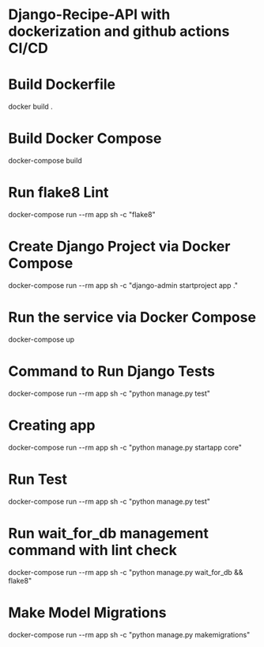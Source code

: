 # Django-Recipe-API with dockerization and github actions CI/CD

# Build Dockerfile
docker build .

# Build Docker Compose
docker-compose build

# Run flake8 Lint
docker-compose run --rm app sh -c "flake8"

# Create Django Project via Docker Compose
docker-compose run --rm app sh -c "django-admin startproject app ."

# Run the service via Docker Compose
docker-compose up

# Command to Run Django Tests
docker-compose run --rm app sh -c "python manage.py test"

# Creating app
docker-compose run --rm app sh -c "python manage.py startapp core"

# Run Test
docker-compose run --rm app sh -c "python manage.py test"

# Run wait_for_db management command with lint check
docker-compose run --rm app sh -c "python manage.py wait_for_db && flake8"

# Make Model Migrations
docker-compose run --rm app sh -c "python manage.py makemigrations"